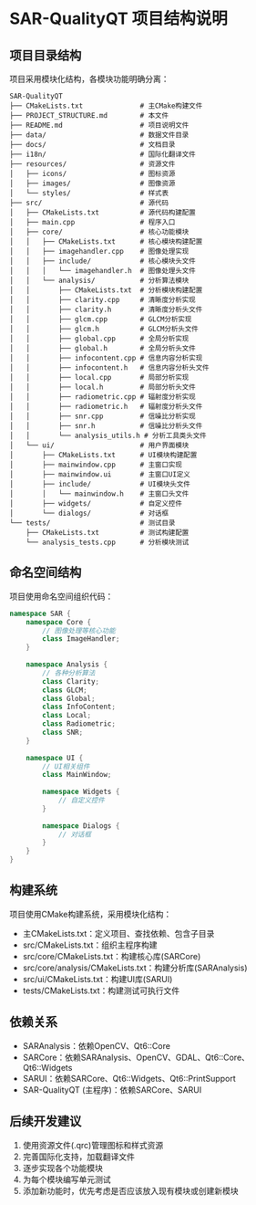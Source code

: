 # SAR-QualityQT 项目结构说明

## 项目目录结构

项目采用模块化结构，各模块功能明确分离：

```
SAR-QualityQT
├── CMakeLists.txt              # 主CMake构建文件
├── PROJECT_STRUCTURE.md        # 本文件
├── README.md                   # 项目说明文件
├── data/                       # 数据文件目录
├── docs/                       # 文档目录
├── i18n/                       # 国际化翻译文件
├── resources/                  # 资源文件
│   ├── icons/                  # 图标资源
│   ├── images/                 # 图像资源
│   └── styles/                 # 样式表
├── src/                        # 源代码
│   ├── CMakeLists.txt          # 源代码构建配置
│   ├── main.cpp                # 程序入口
│   ├── core/                   # 核心功能模块
│   │   ├── CMakeLists.txt      # 核心模块构建配置
│   │   ├── imagehandler.cpp    # 图像处理实现
│   │   ├── include/            # 核心模块头文件
│   │   │   └── imagehandler.h  # 图像处理头文件
│   │   └── analysis/           # 分析算法模块
│   │       ├── CMakeLists.txt  # 分析模块构建配置
│   │       ├── clarity.cpp     # 清晰度分析实现
│   │       ├── clarity.h       # 清晰度分析头文件
│   │       ├── glcm.cpp        # GLCM分析实现
│   │       ├── glcm.h          # GLCM分析头文件
│   │       ├── global.cpp      # 全局分析实现
│   │       ├── global.h        # 全局分析头文件
│   │       ├── infocontent.cpp # 信息内容分析实现
│   │       ├── infocontent.h   # 信息内容分析头文件
│   │       ├── local.cpp       # 局部分析实现
│   │       ├── local.h         # 局部分析头文件
│   │       ├── radiometric.cpp # 辐射度分析实现 
│   │       ├── radiometric.h   # 辐射度分析头文件
│   │       ├── snr.cpp         # 信噪比分析实现
│   │       ├── snr.h           # 信噪比分析头文件
│   │       └── analysis_utils.h # 分析工具类头文件
│   └── ui/                     # 用户界面模块
│       ├── CMakeLists.txt      # UI模块构建配置
│       ├── mainwindow.cpp      # 主窗口实现
│       ├── mainwindow.ui       # 主窗口UI定义
│       ├── include/            # UI模块头文件
│       │   └── mainwindow.h    # 主窗口头文件
│       ├── widgets/            # 自定义控件
│       └── dialogs/            # 对话框
└── tests/                      # 测试目录
    ├── CMakeLists.txt          # 测试构建配置
    └── analysis_tests.cpp      # 分析模块测试
```

## 命名空间结构

项目使用命名空间组织代码：

```cpp
namespace SAR {
    namespace Core {
        // 图像处理等核心功能
        class ImageHandler;
    }
    
    namespace Analysis {
        // 各种分析算法
        class Clarity;
        class GLCM;
        class Global;
        class InfoContent;
        class Local;
        class Radiometric;
        class SNR;
    }
    
    namespace UI {
        // UI相关组件
        class MainWindow;
        
        namespace Widgets {
            // 自定义控件
        }
        
        namespace Dialogs {
            // 对话框
        }
    }
}
```

## 构建系统

项目使用CMake构建系统，采用模块化结构：

- 主CMakeLists.txt：定义项目、查找依赖、包含子目录
- src/CMakeLists.txt：组织主程序构建
- src/core/CMakeLists.txt：构建核心库(SARCore)
- src/core/analysis/CMakeLists.txt：构建分析库(SARAnalysis)
- src/ui/CMakeLists.txt：构建UI库(SARUI)
- tests/CMakeLists.txt：构建测试可执行文件

## 依赖关系

- SARAnalysis：依赖OpenCV、Qt6::Core
- SARCore：依赖SARAnalysis、OpenCV、GDAL、Qt6::Core、Qt6::Widgets
- SARUI：依赖SARCore、Qt6::Widgets、Qt6::PrintSupport
- SAR-QualityQT (主程序)：依赖SARCore、SARUI

## 后续开发建议

1. 使用资源文件(.qrc)管理图标和样式资源
2. 完善国际化支持，加载翻译文件
3. 逐步实现各个功能模块
4. 为每个模块编写单元测试
5. 添加新功能时，优先考虑是否应该放入现有模块或创建新模块 